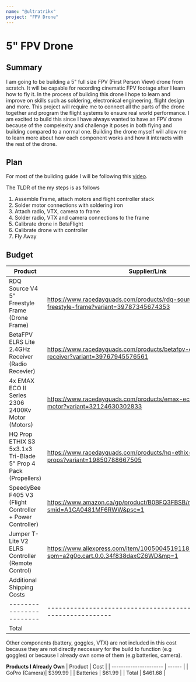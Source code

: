 ```yaml
---
name: "@ultratrikx"
project: "FPV Drone"
---
```


# 5" FPV Drone

## Summary

I am going to be building a 5" full size FPV (First Person View) drone from scratch. It will be capable for recording cinematic FPV footage after I learn how to fly it. In the process of building this drone I hope to learn and improve on skills such as soldering, electronical engineering, flight design and more. This project will require me to connect all the parts of the drone together and program the flight systems to ensure real world performance. I am excited to build this since I have always wanted to have an FPV drone because of the compelexity and challenge it poses in both flying and building compared to a normal one. Building the drone myself will allow me to learn more about how each component works and how it interacts with the rest of the drone.

## Plan

For most of the building guide I will be following this [video](https://www.youtube.com/watch?v=e0nFgiWlVYk).

The TLDR of the my steps is as follows
1. Assemble Frame, attach motors and flight controller stack
2. Solder motor connections with soldering iron
3. Attach radio, VTX, camera to frame
4. Solder radio, VTX and camera connections to the frame
5. Calibrate drone in BetaFlight
6. Calibrate drone with controller
7. Fly Away

## Budget

| Product                | Supplier/Link                                                        | Cost   |
| ---------------------- | -------------------------------------------------------------------- | ------ |
| RDQ Source V4 5" Freestyle Frame (Drone Frame) | https://www.racedayquads.com/products/rdq-source-one-v4-5-freestyle-frame?variant=39787345674353 | $29.99 |
| BetaFPV ELRS Lite 2.4GHz Receiver (Radio Recevier) | https://www.racedayquads.com/products/betafpv-elrs-lite-2-4ghz-receiver?variant=39767945576561 | $11.99 |
| 4x EMAX ECO II Series 2306 2400Kv Motor (Motors) | https://www.racedayquads.com/products/emax-eco-ii-2306-2400kv-motor?variant=32124630302833 | 4 x $15.99 ($63.96) |
| HQ Prop ETHIX S3 5x3.1x3 Tri-Blade 5" Prop 4 Pack (Propellers) | https://www.racedayquads.com/products/hq-ethix-s3-watermelon-props?variant=19850788667505 | $3.49 |
| SpeedyBee F405 V3 (Flight Controller + Power Controller) | https://www.amazon.ca/gp/product/B0BFQ3FBSB/ref=ox_sc_act_title_2?smid=A1CA0481MF6RWW&psc=1 | $42.37 |
| Jumper T-Lite V2 ELRS Controller (Remote Control) | https://www.aliexpress.com/item/1005004519118358.html?spm=a2g0o.cart.0.0.34f838daxCZ6WD&mp=1 | $72.61 |
| Additional Shipping Costs |                                                                      | $25.00 |
|------------------------|----------------------------------------------------------------------|--------|
| Total                  |                                                                      | $249.41 |

Other components (battery, goggles, VTX) are not included in this cost because they are not directly neccesary for the build to function (e.g goggles) or because I already own some of them (e.g batteries, camera).

**Products I Already Own**
| Product                | Cost   |
| ---------------------- | ------ |
| GoPro (Camera)| $399.99 |
| Batteries | $61.99 |
| Total | $461.68 |
